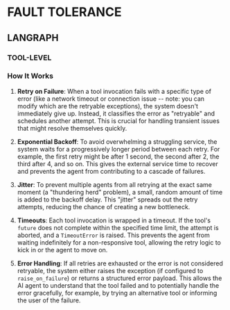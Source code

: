 # FAULT TOLERANCE
## LANGRAPH
### TOOL-LEVEL
### How It Works

1.  **Retry on Failure**: When a tool invocation fails with a specific type of error (like a network timeout or connection issue -- note: you can modify which are the retryable exceptions), the system doesn't immediately give up. Instead, it classifies the error as "retryable" and schedules another attempt. This is crucial for handling transient issues that might resolve themselves quickly.

2.  **Exponential Backoff**: To avoid overwhelming a struggling service, the system waits for a progressively longer period between each retry. For example, the first retry might be after 1 second, the second after 2, the third after 4, and so on. This gives the external service time to recover and prevents the agent from contributing to a cascade of failures.

3.  **Jitter**: To prevent multiple agents from all retrying at the exact same moment (a "thundering herd" problem), a small, random amount of time is added to the backoff delay. This "jitter" spreads out the retry attempts, reducing the chance of creating a new bottleneck.

4.  **Timeouts**: Each tool invocation is wrapped in a timeout. If the tool's `future` does not complete within the specified time limit, the attempt is aborted, and a `TimeoutError` is raised. This prevents the agent from waiting indefinitely for a non-responsive tool, allowing the retry logic to kick in or the agent to move on.

5.  **Error Handling**: If all retries are exhausted or the error is not considered retryable, the system either raises the exception (if configured to `raise_on_failure`) or returns a structured error payload. This allows the AI agent to understand that the tool failed and to potentially handle the error gracefully, for example, by trying an alternative tool or informing the user of the failure.